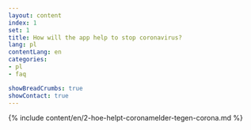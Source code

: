 ```yaml
---
layout: content
index: 1
set: 1
title: How will the app help to stop coronavirus?
lang: pl
contentLang: en
categories:
- pl
- faq

showBreadCrumbs: true
showContact: true
---
```


{% include content/en/2-hoe-helpt-coronamelder-tegen-corona.md %}
